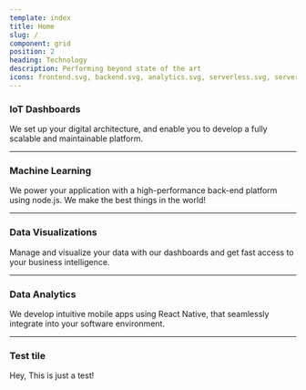 ```yaml
---
template: index
title: Home
slug: /
component: grid
position: 2
heading: Technology
description: Performing beyond state of the art
icons: frontend.svg, backend.svg, analytics.svg, serverless.svg, serverless.svg
---
```


### IoT Dashboards
We set up your digital architecture, and enable you to develop a fully scalable and maintainable platform.

***

### Machine Learning
We power your application with a high-performance back-end platform using node.js.
We make the best things in the world!

***

### Data Visualizations
Manage and visualize your data with our dashboards and get fast access to your business intelligence.

***

### Data Analytics
We develop intuitive mobile apps using React Native, that seamlessly integrate into your software environment.

***

### Test tile
Hey, This is just a test!
